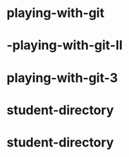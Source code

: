 # playing-with-git
# -playing-with-git-II
# playing-with-git-3
# student-directory
# student-directory

